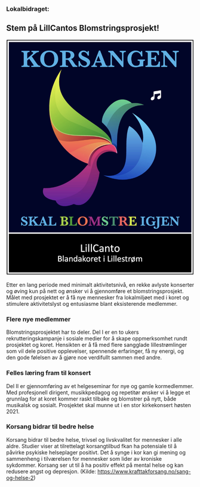 ### Lokalbidraget:
## Stem på LillCantos Blomstringsprosjekt!

![LillCanto Julekonsert 2019](assets/bilder_til_web/LogoBlomstring.jpg)

Etter en lang periode med minimalt aktivitetsnivå, en rekke avlyste konserter og øving kun på nett og ønsker vi å gjennomføre et blomstringsprosjekt. Målet med prosjektet er å få nye mennesker fra lokalmiljøet med i koret og stimulere aktivitetslyst og entusiasme blant eksisterende medlemmer.

### Flere nye medlemmer
Blomstringsprosjektet har to deler. Del I er en to ukers rekrutteringskampanje i sosiale medier for å skape oppmerksomhet rundt prosjektet og koret. Hensikten er å få med flere sangglade lillestrømlinger som vil dele positive opplevelser, spennende erfaringer, få ny energi, og den gode følelsen av å gjøre noe verdifullt sammen med andre. 

### Felles læring fram til konsert
Del II er gjennomføring av et helgeseminar for nye og gamle kormedlemmer. Med profesjonell dirigent, musikkpedagog og repetitør ønsker vi å legge et grunnlag for at koret kommer raskt tilbake og blomstrer på nytt, både musikalsk og sosialt. Prosjektet skal munne ut i en stor kirkekonsert høsten 2021.

### Korsang bidrar til bedre helse
Korsang bidrar til bedre helse, trivsel og livskvalitet for mennesker i alle aldre. Studier viser at tilrettelagt korsangtilbud fkan ha potensiale til å påvirke psykiske helseplager positivt. Det å synge i kor kan gi mening og sammenheng i tilværelsen for mennesker som lider av kroniske sykdommer. Korsang ser ut til å ha positiv effekt på mental helse og kan redusere angst og depresjon. (Kilde: https://www.krafttakforsang.no/sang-og-helse-2)

